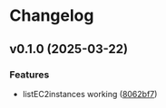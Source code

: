 # Changelog

## v0.1.0 (2025-03-22)

### Features

* listEC2instances working
([8062bf7](https://github.com/sevir/gluaaws/commit/8062bf73d8e9490fd4a940b440a1bd2d9b8fccd0))
